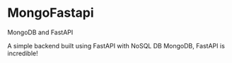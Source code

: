 # MongoFastapi
MongoDB and FastAPI

A simple backend built using FastAPI with NoSQL DB MongoDB, FastAPI is incredible!
